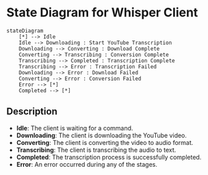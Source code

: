 # State Diagram for Whisper Client

```mermaid
stateDiagram
    [*] --> Idle
    Idle --> Downloading : Start YouTube Transcription
    Downloading --> Converting : Download Complete
    Converting --> Transcribing : Conversion Complete
    Transcribing --> Completed : Transcription Complete
    Transcribing --> Error : Transcription Failed
    Downloading --> Error : Download Failed
    Converting --> Error : Conversion Failed
    Error --> [*]
    Completed --> [*]
```

## Description

- **Idle**: The client is waiting for a command.
- **Downloading**: The client is downloading the YouTube video.
- **Converting**: The client is converting the video to audio format.
- **Transcribing**: The client is transcribing the audio to text.
- **Completed**: The transcription process is successfully completed.
- **Error**: An error occurred during any of the stages.
